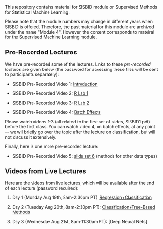 This repository contains material for SISBID module on Supervised Methods for Statistical Machine Learning. 

Please note that the module numbers may change in different years when SISBID is offered. Therefore, the past material for this module are archived under the name "Module 4". However, the content corresponds to mateiral for the Supervised Machine Learning module. 

## Pre-Recorded Lectures

We have pre-recorded some of the lectures. Links to these *pre-recorded lectures* are given below (the password for accessing these files will be sent to participants separately):

- SISBID Pre-Recorded Video 1: [Introduction](https://www.dropbox.com/s/t9yrnrgjqsyva2q/PrerecordedLecture1_Intro.mov?dl=0)

- SISBID Pre-Recorded Video 2: [R Lab 1](https://www.dropbox.com/s/l6zf4kzlgo4o6u4/PrerecordedLecture2_Rlab1.mp4?dl=0)

- SISBID Pre-Recorded Video 3: [R Lab 2](https://www.dropbox.com/s/r1n86c213qifca1/PrerecordedLecture3_Rlab2.mp4?dl=0)

- SISBID Pre-Recorded Video 4: [Batch Effects](https://www.dropbox.com/s/0tz3pewgd3izc4m/PrerecordedLecture4_BatchEffects.mov?dl=0)

Please watch videos 1-3 (all related to the first set of slides, SISBID1.pdf) before the first class. You can watch video 4, on batch effects, at any point -- we wil briefly go over the topic after the lecture on classification, but will not discuss it extensively. 

Finally, here is one more pre-recorded lecture: 

- SISBID Pre-Recorded Video 5: [slide set 6](https://www.dropbox.com/sh/4lsie7clnkgfz8m/AADSwFRNAXIzsyEUPHbl1Cqra?dl=0) (methods for other data types)

## Videos from Live Lectures

Here are the videos from live lectures, which will be available after the end of each lecture (password required): 

1. Day 1 (Monday Aug 19th, 8am-2:30pm PT): [Regression+Classification](https://washington.zoom.us/rec/share/JE8vImPpFm5xnPOG4hMaYOtUnJmP-y3OAjcTTfdtBlK1YCAP3UoB1cXFW54iNaKa.Co7IiPo52tXPqOI5)

2. Day 2 (Tuesday Aug 20th, 8am-2:30pm PT): [Classification+Tree-Based Methods](https://washington.zoom.us/rec/share/HNoA-zUhwwgpuBl_dOEJkJA03uyihMyi3KoCsjXYaLGutzZxIPYz_8zSS3zmHRH-.rdZnFB-pc1OQN5J6)

3. Day 3 (Wednesday Aug 21st, 8am-11:30am PT): [Deep Neural Nets]
